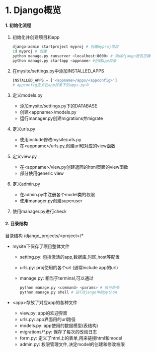 # 1. Django概览

#### 1. 初始化流程

1. 初始化并创建项目和app

      ```sh
      django-admin startproject myproj # 创建myproj项目
      cd myproj # 创建
      python manage.py runserver <localhost:8000> # 测试django是否正确
      python manage.py startapp <appname> #创建app目录
      ```

3. 在mysite/settings.py中添加INSTALLED_APPS 

   ```python
   INSTALLED_APPS = ['<appname>/apps/<appconfig>']
   # appconfig定义在app目录下的apps.py中
   ```

3. 定义models.py

      - 添加mysite/settings.py下的DATABASE
      - 创建\<appname\>/models.py
      - 运行manager.py创建migrations并migrate

4. 定义urls.py

      - 使用include修改mysite/urls.py
      - 在\<appname\>/urls.py,创建url和对应的view函数

5. 定义view.py 

      - 在\<appname\>/view.py创建返回的html页面的view函数
      - 部分使用generic view

6. 定义admin.py

      - 在admin.py中注册各个model类的权限
      - 使用manager.py创建superuser

7. 使用manager.py进行check

#### 2. 目录结构

目录结构 /django_projects/\<project\>/*

- mysite下保存了项目整体文件

  - setting.py: 包括激活的app,数据库,时区,host等配置

  - urls.py: proj使用的各个url (通常include app的url)

  - manage.py: 相当于terminal,可以通过

    ```sh
    python manage.py <command> <params> # 执行命令
    python manage.py shell # 运行django中的python
    ```

- \<app\>存放了对应app的各种文件

  - view.py: app的欢迎界面
  - urls.py: app界面用的url路径
  - models.py: app使用的数据模型(表结构)
  - migrations/*.py: 保存了每次的改动日志
  - form.py: 定义了html上的表单,用来链接html和model
  - admin.py: 权限管理文件,决定model的创建和修改权限

